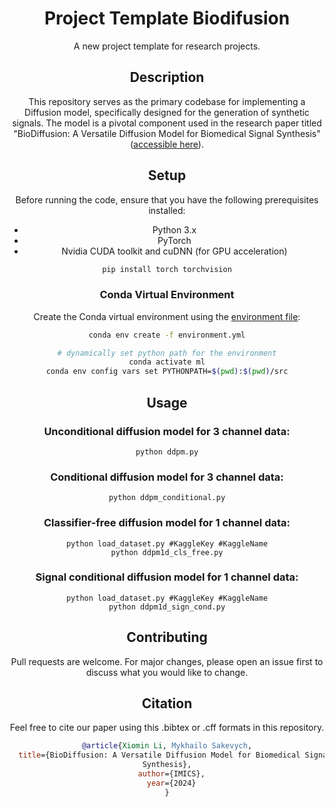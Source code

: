 <div align="center">


<!-- TITLE -->
# Project Template Biodifusion
A new project template for research projects. 

<!-- DESCRIPTION -->
## Description
This repository serves as the primary codebase for implementing a Diffusion model, specifically designed for the generation of synthetic signals. The model is a pivotal component used in the research paper titled "BioDiffusion: A Versatile Diffusion Model for Biomedical Signal Synthesis" ([accessible here](change.link)).
<!-- SETUP -->
## Setup

Before running the code, ensure that you have the following prerequisites installed:

- Python 3.x
- PyTorch
- Nvidia CUDA toolkit and cuDNN (for GPU acceleration)

```bash
pip install torch torchvision
```


### Conda Virtual Environment

Create the Conda virtual environment using the [environment file](environment.yml):
```bash
conda env create -f environment.yml

# dynamically set python path for the environment
conda activate ml
conda env config vars set PYTHONPATH=$(pwd):$(pwd)/src
```


<!-- USAGE -->
## Usage
### Unconditional diffusion model for 3 channel data:
```python ddpm.py```
### Conditional diffusion model for 3 channel data:
```python ddpm_conditional.py```
### Classifier-free diffusion model for 1 channel data:
```cd signal/
python load_dataset.py #KaggleKey #KaggleName
python ddpm1d_cls_free.py
```
### Signal conditional diffusion model for 1 channel data:
```cd signal/
python load_dataset.py #KaggleKey #KaggleName
python ddpm1d_sign_cond.py
```


<!-- CONTRIBUTING -->
## Contributing
Pull requests are welcome. For major changes, please open an issue first to discuss what you would like to change.


<!-- CITATION -->
## Citation
Feel free to cite our paper using this .bibtex or .cff formats in this repository. 



```bibtex
@article{Xiomin Li, Mykhailo Sakevych,
  title={BioDiffusion: A Versatile Diffusion Model for Biomedical Signal
Synthesis},
  author={IMICS},
  year={2024}
}
```

